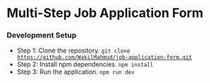 # Multi-Step Job Application Form

### Development Setup

- Step 1: Clone the repository. <code>git clone https://github.com/WakilMahmud/job-application-form.git</code>
- Step 2: Install npm dependencies. <code>npm install</code>
- Step 3: Run the application. <code>npm run dev</code>
